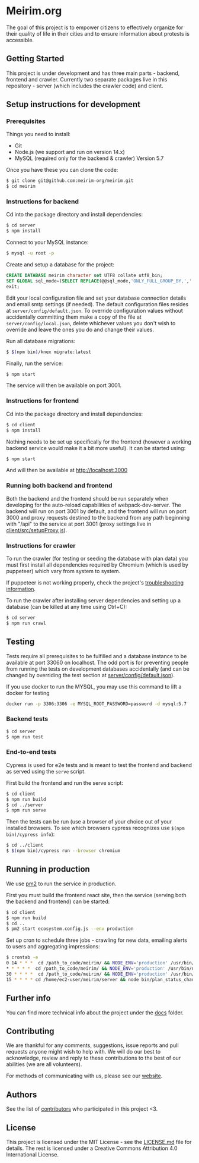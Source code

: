 # Meirim.org

The goal of this project is to empower citizens to effectively organize for their quality of life in their cities and to ensure information about protests is accessible.

## Getting Started

This project is under development and has three main parts - backend, frontend and crawler.
Currently two separate packages live in this repository - server (which includes the crawler code) and client.

## Setup instructions for development

### Prerequisites

Things you need to install:

* Git
* Node.js (we support and run on version 14.x)
* MySQL (required only for the backend & crawler) Version 5.7

Once you have these you can clone the code:

```bash
$ git clone git@github.com:meirim-org/meirim.git
$ cd meirim
```

### Instructions for backend

Cd into the package directory and install dependencies:

```bash
$ cd server
$ npm install
```

Connect to your MySQL instance:

```bash
$ mysql -u root -p
```

Create and setup a database for the project:

```sql
CREATE DATABASE meirim character set UTF8 collate utf8_bin;
SET GLOBAL sql_mode=(SELECT REPLACE(@@sql_mode,'ONLY_FULL_GROUP_BY,',''));
exit;
```

Edit your local configuration file and set your database connection details and email smtp settings (if needed). The default configuration files resides at `server/config/default.json`. To override configuration values without accidentally committing them make a copy of the file at `server/config/local.json`, delete whichever values you don't wish to override and leave the ones you do and change their values.

Run all database migrations:

```bash
$ $(npm bin)/knex migrate:latest
```

Finally, run the service:

```bash
$ npm start
```

The service will then be available on port 3001.

### Instructions for frontend

Cd into the package directory and install dependencies:

```bash
$ cd client
$ npm install
```

Nothing needs to be set up specifically for the frontend (however a working backend service would make it a bit more useful). It can be started using:

```bash
$ npm start
```

And will then be available at [http://localhost:3000](http://localhost:3000)

### Running both backend and frontend

Both the backend and the frontend should be run separately when developing for the auto-reload capabilities of webpack-dev-server.
The backend will run on port 3001 by default, and the frontend will run on port 3000 and proxy requests destined to the backend from any path beginning with "/api" to the service at port 3001 (proxy settings live in [client/src/setupProxy.js](client/src/setupProxy.js)).

### Instructions for crawler

To run the crawler (for testing or seeding the database with plan data) you must first install all dependencies required by Chromium (which is used by puppeteer) which vary from system to system.

If puppeteer is not working properly, check the project's [troubleshooting information](https://github.com/puppeteer/puppeteer/blob/master/docs/troubleshooting.md).

To run the crawler after installing server dependencies and setting up a database (can be killed at any time using Ctrl+C):

```bash
$ cd server
$ npm run crawl
```

## Testing

Tests require all prerequisites to be fulfilled and a database instance to be available at port 33060 on localhost. The odd port is for preventing people from running the tests on development databases accidentally (and can be changed by overriding the test section at [server/config/default.json](server/config/default.json)).

If you use docker to run the MYSQL, you may use this command to lift a docker for testing
```bash
docker run -p 3306:3306 -e MYSQL_ROOT_PASSWORD=password -d mysql:5.7
```

### Backend tests

```bash
$ cd server
$ npm run test
```

### End-to-end tests

Cypress is used for e2e tests and is meant to test the frontend and backend as served using the `serve` script.

First build the frontend and run the serve script:

```bash
$ cd client
$ npm run build
$ cd ../server
$ npm run serve
```

Then the tests can be run (use a browser of your choice out of your installed browsers. To see which browsers cypress recognizes use `$(npm bin)/cypress info`):

```bash
$ cd ../client
$ $(npm bin)/cypress run --browser chromium
```

## Running in production

We use [pm2](https://pm2.keymetrics.io) to run the service in production.

First you must build the frontend react site, then the service (serving both the backend and frontend) can be started:

```bash
$ cd client
$ npm run build
$ cd ..
$ pm2 start ecosystem.config.js --env production
```

Set up cron to schedule three jobs - crawling for new data, emailing alerts to users and aggregating impressions:

```bash
$ crontab -e
0 14 * * *  cd /path_to_code/meirim/ && NODE_ENV='production' /usr/bin/node /path_to_code/meirim/bin/iplan >> /path_to_code/meirim/logs/combined.log 2>&1
* * * * *  cd /path_to_code/meirim/ && NODE_ENV='production' /usr/bin/node /path_to_code/meirim/bin/send_emails >> /path_to_code/meirim/logs/combined.log 2>&1
30 * * * *  cd /path_to_code/meirim/ && NODE_ENV='production' /usr/bin/node /path_to_code/meirim/bin/aggregate_views >> /path_to_code/meirim/logs/combined.log 2>&1
15 * * * * cd /home/ec2-user/meirim/server && node bin/plan_status_change >> /home/ec2-user/meirim/server/logs/combined.log 2>&1
```

## Further info

You can find more technical info about the project under the [docs](./docs) folder.

## Contributing

We are thankful for any comments, suggestions, issue reports and pull requests anyone might wish to help with.
We will do our best to acknowledge, review and reply to these contributions to the best of our abilities (we are all volunteers).

For methods of communicating with us, please see our [website](https://meirim.org).

## Authors

See the list of [contributors](https://github.com/meirim-org/meirim/contributors) who participated in this project <3.

## License

This project is licensed under the MIT License - see the [LICENSE.md](LICENSE.md) file for details.
The rest is licensed under a Creative Commons Attribution 4.0 International License.
